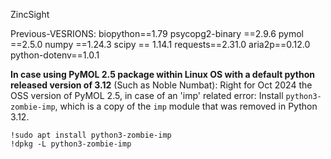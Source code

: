 ZincSight


Previous-VESRIONS:
    biopython==1.79
    psycopg2-binary ==2.9.6
    pymol ==2.5.0
    numpy ==1.24.3
    scipy == 1.14.1
    requests==2.31.0
    aria2p==0.12.0
    python-dotenv==1.0.1


**In case using PyMOL 2.5 package within Linux OS with a default python released version of 3.12** (Such as Noble Numbat):
Right for Oct 2024 the OSS version of PyMOL 2.5, in case of an 'imp' related error: Install `python3-zombie-imp`, which is a copy of the `imp` module that was removed in Python 3.12.

```
!sudo apt install python3-zombie-imp
!dpkg -L python3-zombie-imp
```